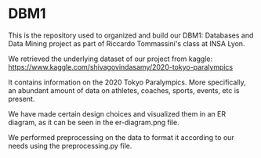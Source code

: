# DBM1
This is the repository used to organized and build our DBM1: Databases and Data Mining project as part of Riccardo Tommassini's class at INSA Lyon. 

We retrieved the underlying dataset of our project from kaggle:
https://www.kaggle.com/shivagovindasamy/2020-tokyo-paralympics

It contains information on the 2020 Tokyo Paralympics. More specifically, an abundant amount of data on athletes, coaches, sports, events, etc is present.

We have made certain design choices and visualized them in an ER diagram, as it can be seen in the er-diagram.png file.

We performed preprocessing on the data to format it according to our needs using the preprocessing.py file.

